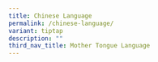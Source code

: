 ```yaml
---
title: Chinese Language
permalink: /chinese-language/
variant: tiptap
description: ""
third_nav_title: Mother Tongue Language
---
```

